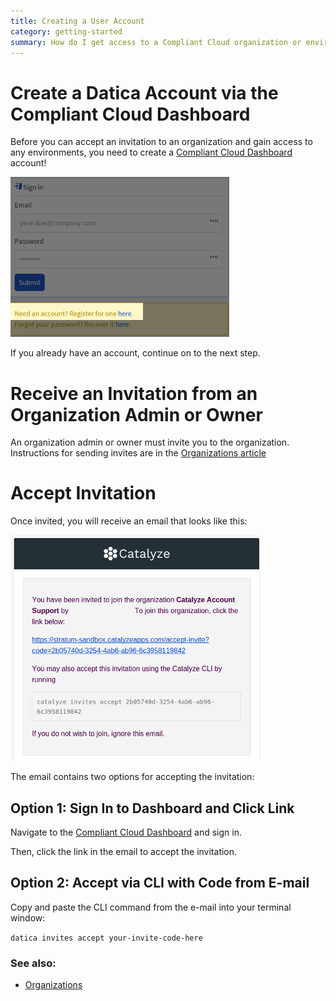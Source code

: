 ```yaml
---
title: Creating a User Account
category: getting-started
summary: How do I get access to a Compliant Cloud organization or environment?
---
```


# Create a Datica Account via the Compliant Cloud Dashboard

Before you can accept an invitation to an organization and gain access to any environments, you need to create a [Compliant Cloud Dashboard](https://product.datica.com/compliant-cloud) account!

![register](images/account_register.png)

If you already have an account, continue on to the next step.

# Receive an Invitation from an Organization Admin or Owner

An organization admin or owner must invite you to the organization. Instructions for sending invites are in the [Organizations article](/compliant-cloud/articles/concepts/organizations)

# Accept Invitation

Once invited, you will receive an email that looks like this:

![email](images/account_email.png)

The email contains two options for accepting the invitation:

## Option 1: Sign In to Dashboard and Click Link

Navigate to the [Compliant Cloud Dashboard](https://product.datica.com/compliant-cloud) and sign in.

Then, click the link in the email to accept the invitation.

## Option 2: Accept via CLI with Code from E-mail

Copy and paste the CLI command from the e-mail into your terminal window:

`datica invites accept your-invite-code-here`

### See also:

* [Organizations](/compliant-cloud/articles/concepts/organizations)
